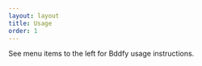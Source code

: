 ```yaml
---
layout: layout
title: Usage
order: 1
---
```


See menu items to the left for Bddfy usage instructions.
